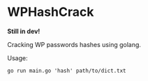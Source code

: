 # WPHashCrack

**Still in dev!**

Cracking WP passwords hashes using golang.

Usage:

```
go run main.go 'hash' path/to/dict.txt
```
